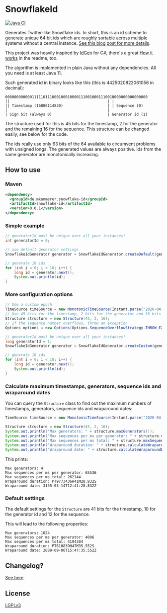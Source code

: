 # SnowflakeId

[![Java CI](https://github.com/phxql/snowflake-id/actions/workflows/build.yaml/badge.svg)](https://github.com/phxql/snowflake-id/actions/workflows/build.yaml)

Generates Twitter-like Snowflake ids.
In short, this is an id scheme to generate unique 64 bit ids which are roughly sortable across multiple systems without
a central
instance. [See this blog post for more details](https://blog.twitter.com/engineering/en_us/a/2010/announcing-snowflake.html).

This project was heavily inspired by [IdGen](https://github.com/RobThree/IdGen) for C#, there's a
great [How it works](https://github.com/RobThree/IdGen#how-it-works) in the readme, too.

The algorithm is implemented in plain Java without any dependencies. All you need is at least Java 11.

Such generated id in binary looks like this (this is 4425020822061056 in decimal):

```
0000000000001111101110001000100001110010001110010000000000000000
||                                            | |
|| Timestamp (16880114830)                    | | Sequence (0)
|                                             |
| Sign bit (always 0)                         | Generator id (1)
```

The structure used for this is 45 bits for the timestamp, 2 for the generator and the remaining 16 for the sequence. This structure can be changed easily, see below for the code. 

The ids really use only 63 bits of the 64 available to circumvent problems with unsigned longs. The generated values are always positive.
Ids from the same generator are monotonically increasing.

## How to use

### Maven

```xml
<dependency>
  <groupId>de.mkammerer.snowflake-id</groupId>
  <artifactId>snowflake-id</artifactId>
  <version>0.0.1</version>
</dependency>
```

### Simple example

```java
// generatorId must be unique over all your instances!
int generatorId = 0; 

// use default generator settings
SnowflakeIdGenerator generator = SnowflakeIdGenerator.createDefault(generatorId);

// generate 10 ids
for (int i = 0; i < 10; i++) {
    long id = generator.next();
    System.out.println(id);
}
```

### More configuration options

```java
// Use a custom epoch
TimeSource timeSource = new MonotonicTimeSource(Instant.parse("2020-04-01T00:00:00Z"));
// Use 45 bits for the timestamp, 2 bits for the generator and 16 bits for the sequence
Structure structure = new Structure(45, 2, 16);
// If the sequence number overflows, throw an exception
Options options = new Options(Options.SequenceOverflowStrategy.THROW_EXCEPTION);

// generatorId must be unique over all your instances!
long generatorId = 1;
SnowflakeIdGenerator generator = SnowflakeIdGenerator.createCustom(generatorId, timeSource, structure, options);

// generate 10 ids
for (int i = 0; i < 10; i++) {
    long id = generator.next();
    System.out.println(id);
}
```

### Calculate maximum timestamps, generators, sequence ids and wraparound dates

You can query the `Structure` class to find out the maximum numbers of timestamps, generators, sequence ids and wraparound dates:

```java
TimeSource timeSource = new MonotonicTimeSource(Instant.parse("2020-04-01T00:00:00Z"));

Structure structure = new Structure(45, 2, 16);
System.out.println("Max generators: " + structure.maxGenerators());
System.out.println("Max sequences per ms per generator: " + structure.maxSequenceIds());
System.out.println("Max sequences per ms total: " + structure.maxSequenceIds() * structure.maxGenerators());
System.out.println("Wraparound duration: " + structure.calculateWraparoundDuration(timeSource));
System.out.println("Wraparound date: " + structure.calculateWraparoundDate(timeSource));
```

This prints:

```
Max generators: 4
Max sequences per ms per generator: 65536
Max sequences per ms total: 262144
Wraparound duration: PT9773436H41M28.832S
Wraparound date: 3135-03-14T12:41:28.832Z
```

### Default settings

The default settings for the `Structure` are 41 bits for the timestamp, 10 for the generator id and 12 for the sequence.

This will lead to the following properties:

```
Max generators: 1024
Max sequences per ms per generator: 4096
Max sequences per ms total: 4194304
Wraparound duration: PT610839H47M35.552S
Wraparound date: 2089-09-06T15:47:35.552Z
```

## Changelog?

[See here](CHANGELOG.md).

## License

[LGPLv3](https://www.gnu.org/licenses/lgpl-3.0.html)